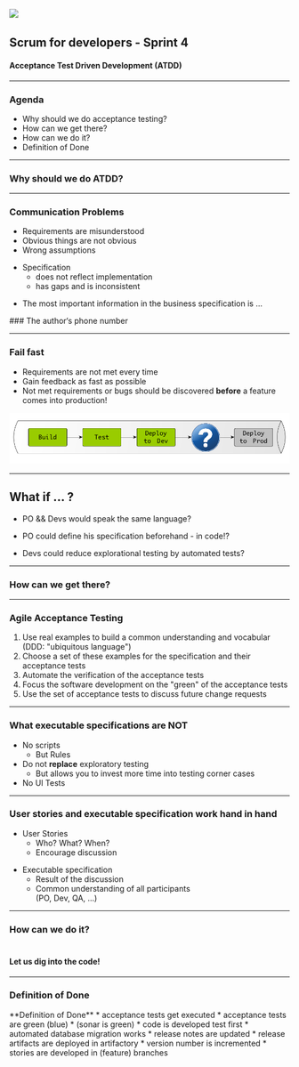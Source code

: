 <!-- .slide: data-background="img/background_title.jpg" data-state="intro" class="center" -->
![](img/cc_logo.png) <!-- .element: class="cc_logo" -->
## Scrum for developers - Sprint 4 <!-- .element: class="heading" -->
#### Acceptance Test Driven Development (ATDD)
 <!-- .element: class="heading" -->

---

### Agenda
* Why should we do acceptance testing?
* How can we get there?
* How can we do it?
* Definition of Done

---
<!-- .slide: data-background="img/background_title.jpg" class="center" -->
### Why should we do ATDD? <!-- .element: class="heading" -->

---

### Communication Problems

* Requirements are misunderstood
* Obvious things are not obvious
* Wrong assumptions<p/>
* Specification
  * does not reflect implementation
  * has gaps and is inconsistent<p/>
* The most important information in the business specification is ...

<div class="dodbox">
### The author‘s phone number <!-- .element: class="heading" -->

---

### Fail fast

* Requirements are not met every time
* Gain feedback as fast as possible
* Not met requirements or bugs should be discovered **before** a feature comes into production!

![](img/atdd-pipeline-intro.png)

---

## What if ... ?

<!-- tests are specified in business domain terms -->
* PO && Devs would speak the same language?

* PO could define his specification beforehand - in code!?

* Devs could reduce explorational testing by automated tests?

---
<!-- .slide: data-background="img/background_title.jpg" class="center" -->
### How can we get there? <!-- .element: class="heading" -->

---

### Agile Acceptance Testing

1. Use real examples to build a common understanding and vocabular (DDD: "ubiquitous language")
2. Choose a set of these examples for the specification and their acceptance tests
3. Automate the verification of the acceptance tests
4. Focus the software development on the "green" of the acceptance tests
5. Use the set of acceptance tests to discuss future change requests

---

### What executable specifications are NOT

* No scripts
  * But Rules
* Do not **replace** exploratory testing
  * But allows you to invest more time into testing corner cases
* No UI Tests

---

### User stories and executable specification work hand in hand

* User Stories
  * Who? What? When?
  * Encourage discussion<p/>
* Executable specification
  * Result of the discussion
  * Common understanding of all participants <br/>(PO, Dev, QA, ...)

---
<!-- .slide: data-background="img/background_title.jpg" class="center" -->
### How can we do it? <!-- .element: class="heading" -->
#
#### Let us dig into the code! <!-- .element: class="heading" -->

---

### Definition of Done

<div class="dodbox">
**Definition of Done**
* acceptance tests get executed
* acceptance tests are green (blue)
* (sonar is green) <!-- .element: class="former" -->
* code is developed test first <!-- .element: class="former" -->
* automated database migration works <!-- .element: class="former" -->
* release notes are updated <!-- .element: class="former" -->
* release artifacts are deployed in artifactory <!-- .element: class="former" -->
* version number is incremented <!-- .element: class="former" -->
* stories are developed in (feature) branches <!-- .element: class="former" -->
